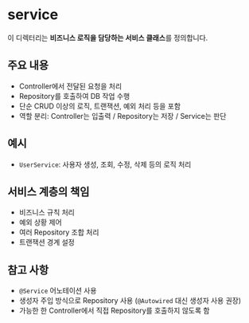 #  service

이 디렉터리는 **비즈니스 로직을 담당하는 서비스 클래스**를 정의합니다.

## 주요 내용
- Controller에서 전달된 요청을 처리
- Repository를 호출하여 DB 작업 수행
- 단순 CRUD 이상의 로직, 트랜잭션, 예외 처리 등을 포함
- 역할 분리: Controller는 입출력 / Repository는 저장 / Service는 판단

## 예시
- `UserService`: 사용자 생성, 조회, 수정, 삭제 등의 로직 처리

## 서비스 계층의 책임
- 비즈니스 규칙 처리
- 예외 상황 제어
- 여러 Repository 조합 처리
- 트랜잭션 경계 설정

## 참고 사항
- `@Service` 어노테이션 사용
- 생성자 주입 방식으로 Repository 사용 (`@Autowired` 대신 생성자 사용 권장)
- 가능한 한 Controller에서 직접 Repository를 호출하지 않도록 함